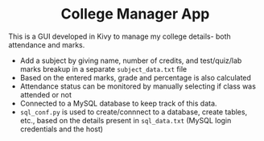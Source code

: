 <h1 align="center">College Manager App</h1>

This is a GUI developed in Kivy to manage my college details- both attendance and marks.
- Add a subject by giving name, number of credits, and test/quiz/lab marks breakup in a separate ```subject_data.txt``` file
- Based on the entered marks, grade and percentage is also calculated  
- Attendance status can be monitored by manually selecting if class was attended or not
- Connected to a MySQL database to keep track of this data. 
- ```sql_conf.py``` is used to create/connnect to a database, create tables, etc., based on the details present in ```sql_data.txt``` (MySQL login credentials and the host)

 
